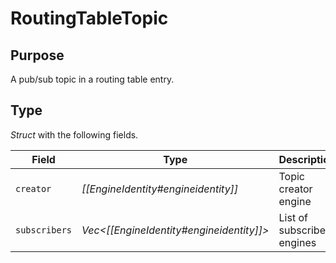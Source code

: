 # RoutingTableTopic


## Purpose


A pub/sub topic in a routing table entry.

## Type


*Struct* with the following fields.

| Field         | Type                           | Description                |
|---------------|--------------------------------|----------------------------|
| `creator`     | *[[EngineIdentity#engineidentity]]*        | Topic creator engine       |
| `subscribers` | *Vec\<[[EngineIdentity#engineidentity]]\>* | List of subscribed engines |
